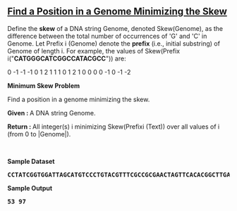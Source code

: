 
<h2><a href="https://rosalind.info/problems/ba1f/">Find a Position in a Genome Minimizing the Skew</a></h2>

<p>Define the <strong>skew</strong> of a DNA string Genome, denoted Skew(Genome), as the difference between the total number of occurrences of 'G' and 'C' in Genome. Let Prefix i (Genome) denote the <strong>prefix</strong> (i.e., initial substring) of Genome of length i. For example, the values of Skew(Prefix i("<strong>CATGGGCATCGGCCATACGCC</strong>")) are:</p>
<p>0 -1 -1 -1 0 1 2 1 1 1 0 1 2 1 0 0 0 0 -1 0 -1 -2</p>

<p><strong class="example">Minimum Skew Problem</strong></p>
<p>Find a position in a genome minimizing the skew.</p>

<p><strong>Given : </strong> A DNA string Genome.</p>
<p><strong>Return : </strong> All integer(s) i minimizing Skew(Prefixi (Text)) over all values of i (from 0 to |Genome|).</p>


<p>&nbsp;</p>
<p><strong class="example">Sample Dataset</strong></p>
<pre>
<strong>CCTATCGGTGGATTAGCATGTCCCTGTACGTTTCGCCGCGAACTAGTTCACACGGCTTGATGGCAAATGGTTTTTCCGGCGACCGTAATCGTCCACCGAG</strong>
</pre>
<p><strong class="example">Sample Output</strong></p>
<pre>
<strong>53 97</strong>
</pre>
